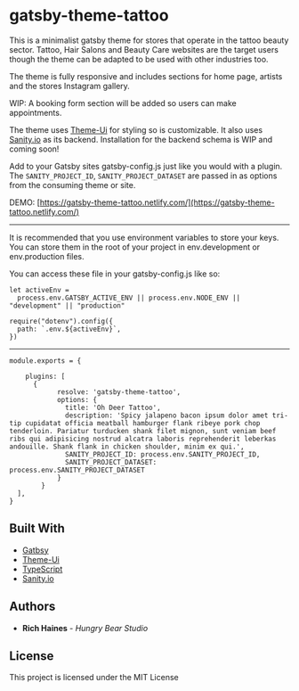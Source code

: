 # gatsby-theme-tattoo

This is a minimalist gatsby theme for stores that operate in the tattoo beauty sector. Tattoo, Hair Salons and Beauty Care websites are the target users though the theme can be adapted to be used with other industries too.

The theme is fully responsive and includes sections for home page, artists and the stores Instagram gallery.

WIP: A booking form section will be added so users can make appointments.

The theme uses [Theme-Ui](https://theme-ui.com/) for styling so is customizable. It also uses [Sanity.io](https://www.sanity.io/) as its backend. Installation for the backend schema is WIP and coming soon!

Add to your Gatsby sites gatsby-config.js just like you would with a plugin. The `SANITY_PROJECT_ID`, `SANITY_PROJECT_DATASET` are passed in as options from the consuming theme or site.

DEMO: [https://gatsby-theme-tattoo.netlify.com/](https://gatsby-theme-tattoo.netlify.com/)

---

It is recommended that you use environment variables to store your keys. You can store them in the root of your project in env.development or env.production files.

You can access these file in your gatsby-config.js like so:

```
let activeEnv =
  process.env.GATSBY_ACTIVE_ENV || process.env.NODE_ENV || "development" || "production"

require("dotenv").config({
  path: `.env.${activeEnv}`,
})

```

---

```
module.exports = {

    plugins: [
      {
            resolve: 'gatsby-theme-tattoo',
            options: {
              title: 'Oh Deer Tattoo',
              description: 'Spicy jalapeno bacon ipsum dolor amet tri-tip cupidatat officia meatball hamburger flank ribeye pork chop tenderloin. Pariatur turducken shank filet mignon, sunt veniam beef ribs qui adipisicing nostrud alcatra laboris reprehenderit leberkas andouille. Shank flank in chicken shoulder, minim ex qui.',
              SANITY_PROJECT_ID: process.env.SANITY_PROJECT_ID,
              SANITY_PROJECT_DATASET: process.env.SANITY_PROJECT_DATASET
            }
        }
  ],
}
```

## Built With

- [Gatbsy](https://www.gatsbyjs.org/)
- [Theme-Ui](https://theme-ui.com/)
- [TypeScript](https://www.typescriptlang.org/)
- [Sanity.io](https://www.sanity.io/)

## Authors

- **Rich Haines** - _Hungry Bear Studio_

## License

This project is licensed under the MIT License
